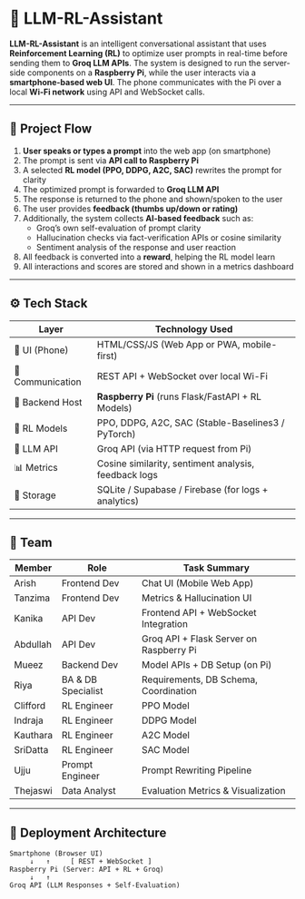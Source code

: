 # 🤖 LLM-RL-Assistant

**LLM-RL-Assistant** is an intelligent conversational assistant that uses **Reinforcement Learning (RL)** to optimize user prompts in real-time before sending them to **Groq LLM APIs**. The system is designed to run the server-side components on a **Raspberry Pi**, while the user interacts via a **smartphone-based web UI**. The phone communicates with the Pi over a local **Wi-Fi network** using API and WebSocket calls.

---

## 🔁 Project Flow

1. **User speaks or types a prompt** into the web app (on smartphone)
2. The prompt is sent via **API call to Raspberry Pi**
3. A selected **RL model (PPO, DDPG, A2C, SAC)** rewrites the prompt for clarity
4. The optimized prompt is forwarded to **Groq LLM API**
5. The response is returned to the phone and shown/spoken to the user
6. The user provides **feedback (thumbs up/down or rating)**
7. Additionally, the system collects **AI-based feedback** such as:
   - Groq’s own self-evaluation of prompt clarity
   - Hallucination checks via fact-verification APIs or cosine similarity
   - Sentiment analysis of the response and user reaction
8. All feedback is converted into a **reward**, helping the RL model learn
9. All interactions and scores are stored and shown in a metrics dashboard

---

## ⚙️ Tech Stack

| Layer            | Technology Used                                      |
|------------------|------------------------------------------------------|
| 📱 UI (Phone)     | HTML/CSS/JS (Web App or PWA, mobile-first)           |
| 📡 Communication | REST API + WebSocket over local Wi-Fi                |
| 🍓 Backend Host   | **Raspberry Pi** (runs Flask/FastAPI + RL Models)   |
| 🧠 RL Models      | PPO, DDPG, A2C, SAC (Stable-Baselines3 / PyTorch)    |
| 🤖 LLM API        | Groq API (via HTTP request from Pi)                  |
| 📊 Metrics        | Cosine similarity, sentiment analysis, feedback logs |
| 🧾 Storage        | SQLite / Supabase / Firebase (for logs + analytics)  |

---

## 👥 Team

| Member       | Role                | Task Summary                               |
|--------------|---------------------|---------------------------------------------|
| Arish        | Frontend Dev        | Chat UI (Mobile Web App)                    |
| Tanzima      | Frontend Dev        | Metrics & Hallucination UI                  |
| Kanika       | API Dev             | Frontend API + WebSocket Integration        |
| Abdullah     | API Dev             | Groq API + Flask Server on Raspberry Pi     |
| Mueez        | Backend Dev         | Model APIs + DB Setup (on Pi)               |
| Riya         | BA & DB Specialist  | Requirements, DB Schema, Coordination       |
| Clifford     | RL Engineer         | PPO Model                                   |
| Indraja      | RL Engineer         | DDPG Model                                  |
| Kauthara     | RL Engineer         | A2C Model                                   |
| SriDatta     | RL Engineer         | SAC Model                                   |
| Ujju         | Prompt Engineer     | Prompt Rewriting Pipeline                   |
| Thejaswi     | Data Analyst        | Evaluation Metrics & Visualization          |

---

## 📱 Deployment Architecture

```plaintext
Smartphone (Browser UI)
     ↓   ↑     [ REST + WebSocket ]
Raspberry Pi (Server: API + RL + Groq)
     ↓   ↑
Groq API (LLM Responses + Self-Evaluation)
